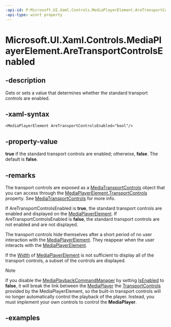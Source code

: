 ```yaml
---
-api-id: P:Microsoft.UI.Xaml.Controls.MediaPlayerElement.AreTransportControlsEnabled
-api-type: winrt property
---
```


# Microsoft.UI.Xaml.Controls.MediaPlayerElement.AreTransportControlsEnabled

<!--
public bool AreTransportControlsEnabled { get; set; }
-->


## -description
Gets or sets a value that determines whether the standard transport controls are enabled.


## -xaml-syntax
```xaml
<MediaPlayerElement AreTransportControlsEnabled="bool"/>
```


## -property-value
**true** if the standard transport controls are enabled; otherwise, **false**. The default is **false**.

## -remarks
The transport controls are exposed as a [MediaTransportControls](mediatransportcontrols.md) object that you can access through the [MediaPlayerElement.TransportControls](mediaplayerelement_transportcontrols.md) property. See [MediaTransportControls](mediatransportcontrols.md) for more info.

If AreTransportControlsEnabled is **true**, the standard transport controls are enabled and displayed on the [MediaPlayerElement](mediaplayerelement.md). If AreTransportControlsEnabled is **false**, the standard transport controls are not enabled and are not displayed.

The transport controls hide themselves after a short period of no user interaction with the [MediaPlayerElement](mediaplayerelement.md). They reappear when the user interacts with the [MediaPlayerElement](mediaplayerelement.md).

If the [Width](../windows.ui.xaml/frameworkelement_width.md) of [MediaPlayerElement](mediaplayerelement.md) is not sufficient to display all of the transport controls, a subset of the controls are displayed.

> [!NOTE]
> If you disable the [MediaPlaybackCommandManager](/uwp/api/windows.media.playback.mediaplaybackcommandmanager) by setting [IsEnabled](/uwp/api/windows.media.playback.mediaplaybackcommandmanager.isenabled) to **false**, it will break the link between the [MediaPlayer](/uwp/api/windows.media.playback.mediaplayer) the [TransportControls](mediaplayerelement_transportcontrols.md) provided by the MediaPlayerElement, so the built-in transport controls will no longer automatically control the playback of the player. Instead, you must implement your own controls to control the **MediaPlayer**.

## -examples


